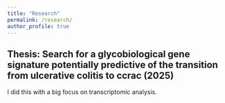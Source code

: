 ```yaml
---
title: "Research"
permalink: /research/
author_profile: true
---
```


## Thesis: Search for a glycobiological gene signature potentially predictive of the transition from ulcerative colitis to ccrac (2025)
I did this with a big focus on transcriptomic analysis.
